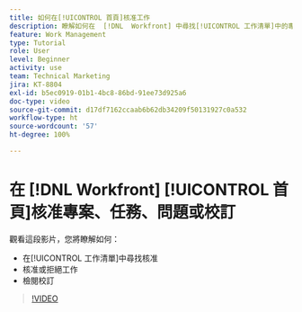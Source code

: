 ```yaml
---
title: 如何在[!UICONTROL 首頁]核准工作
description: 瞭解如何在  [!DNL  Workfront] 中尋找[!UICONTROL 工作清單]中的專案、任務、問題和校訂核准請求，然後核准或拒絕該工作。
feature: Work Management
type: Tutorial
role: User
level: Beginner
activity: use
team: Technical Marketing
jira: KT-8804
exl-id: b5ec0919-01b1-4bc8-86bd-91ee73d925a6
doc-type: video
source-git-commit: d17df7162ccaab6b62db34209f50131927c0a532
workflow-type: ht
source-wordcount: '57'
ht-degree: 100%

---
```


# 在 [!DNL Workfront] [!UICONTROL 首頁]核准專案、任務、問題或校訂

觀看這段影片，您將瞭解如何：

* 在[!UICONTROL 工作清單]中尋找核准
* 核准或拒絕工作
* 檢閱校訂

>[!VIDEO](https://video.tv.adobe.com/v/335105/?quality=12&learn=on&enablevpops)

<!---
learn more URLs
--->
